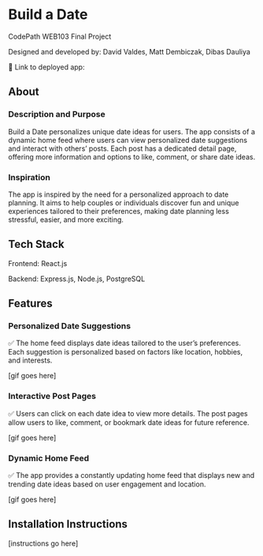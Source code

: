 # Build a Date

CodePath WEB103 Final Project

Designed and developed by: David Valdes, Matt Dembiczak, Dibas Dauliya

🔗 Link to deployed app:

## About

### Description and Purpose

Build a Date personalizes unique date ideas for users. The app consists of a dynamic home feed where users can view personalized date suggestions and interact with others’ posts. Each post has a dedicated detail page, offering more information and options to like, comment, or share date ideas.

### Inspiration

The app is inspired by the need for a personalized approach to date planning. It aims to help couples or individuals discover fun and unique experiences tailored to their preferences, making date planning less stressful, easier, and more exciting.

## Tech Stack

Frontend: React.js

Backend: Express.js, Node.js, PostgreSQL

## Features

### Personalized Date Suggestions

✅  The home feed displays date ideas tailored to the user’s preferences. Each suggestion is personalized based on factors like location, hobbies, and interests.

[gif goes here]

### Interactive Post Pages

✅  Users can click on each date idea to view more details. The post pages allow users to like, comment, or bookmark date ideas for future reference.

[gif goes here]

### Dynamic Home Feed

✅  The app provides a constantly updating home feed that displays new and trending date ideas based on user engagement and location.

[gif goes here]


## Installation Instructions

[instructions go here]
